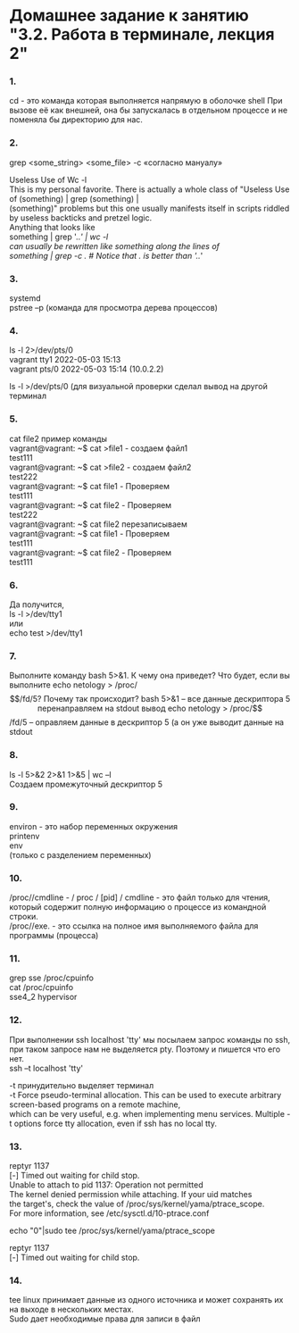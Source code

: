 # Домашнее задание к занятию "3.2. Работа в терминале, лекция 2"
### 1.	
 cd - это команда которая выполняется напрямую в оболочке shell
При вызове её как внешней, она бы запускалась в отдельном процессе и не поменяла бы директорию для нас.  
### 2.	
grep <some_string> <some_file> -c «согласно мануалу»

Useless Use of Wc -l  
This is my personal favorite. There is actually a whole class of "Useless Use of (something) | grep (something) |  
(something)" problems but this one usually manifests itself in scripts riddled by useless backticks and pretzel logic.  
Anything that looks like  
	something | grep '..*' | wc -l  
can usually be rewritten like something along the lines of  
	something | grep -c .   # Notice that . is better than '..*'  


### 3.	
systemd  
pstree –p (команда для просмотра дерева процессов)  

### 4.	
ls -l 2>/dev/pts/0  
vagrant  tty1         2022-05-03 15:13  
vagrant  pts/0        2022-05-03 15:14 (10.0.2.2)  

ls -l >/dev/pts/0 (для визуальной проверки сделал вывод на другой терминал  

### 5.  
cat <file1 >file2  пример команды  
vagrant@vagrant: ~$ cat >file1  - создаем файл1  
test111  
vagrant@vagrant: ~$ cat >file2 - создаем файл2  
test222  
vagrant@vagrant: ~$ cat file1 - Проверяем  
test111  
vagrant@vagrant: ~$ cat file2  - Проверяем  
test222  
vagrant@vagrant: ~$ cat <file1 >file2   перезаписываем  
vagrant@vagrant: ~$ cat file1 - Проверяем  
test111  
vagrant@vagrant: ~$ cat file2 - Проверяем  
test111  
### 6.
Да получится,  
ls -l >/dev/tty1  
или  
echo test >/dev/tty1  
### 7.  
Выполните команду bash 5>&1. К чему она приведет? Что будет, если вы выполните echo netology > /proc/$$/fd/5? Почему так происходит?  
bash 5>&1 – все данные дескриптора 5 перенаправляем на stdout вывод  
echo netology > /proc/$$/fd/5 – оправляем данные в дескриптор 5 (а он уже выводит данные на stdout  

### 8.  
ls -l 5>&2 2>&1 1>&5 | wc –l  
Создаем промежуточный дескриптор 5  

### 9.	
environ  - это набор переменных окружения  
printenv  
env  
(только с разделением переменных)  

### 10.  
/proc/<PID>/cmdline - / proc / [pid] / cmdline - это файл только для чтения, который содержит полную информацию о процессе из командной строки.  
 /proc/<PID>/exe. - это ссылка на полное имя выполняемого файла для программы (процесса)  
### 11.  
grep sse /proc/cpuinfo  
cat /proc/cpuinfo  
sse4_2 hypervisor  
### 12.  
При выполнении ssh localhost 'tty' мы посылаем запрос команды по ssh, при таком запросе нам не выделяется pty. Поэтому и пишется что его нет.  
ssh –t localhost 'tty'  

-t принудительно выделяет терминал  
-t      Force pseudo-terminal allocation.  This can be used to execute arbitrary screen-based programs on a remote machine,  
  which can be very useful, e.g. when implementing menu services.  Multiple -t options force tty allocation, even if ssh has no local tty.  
### 13.  
reptyr 1137  
[-] Timed out waiting for child stop.  
Unable to attach to pid 1137: Operation not permitted  
The kernel denied permission while attaching. If your uid matches  
the target's, check the value of /proc/sys/kernel/yama/ptrace_scope.  
For more information, see /etc/sysctl.d/10-ptrace.conf  

echo "0"|sudo tee /proc/sys/kernel/yama/ptrace_scope  

reptyr 1137  
[-] Timed out waiting for child stop.  

### 14.	
tee linux принимает данные из одного источника и может сохранять их на выходе в нескольких местах.  
Sudo дает необходимые права для записи в файл  
